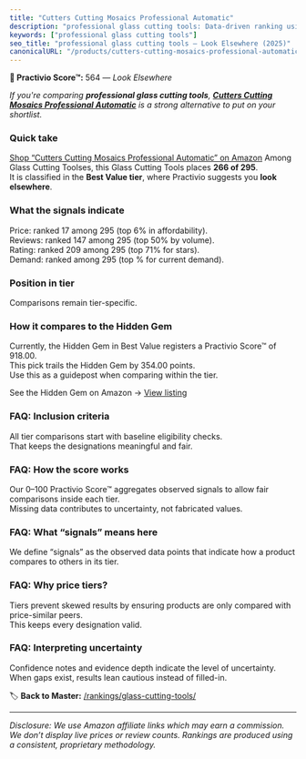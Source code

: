 ```yaml
---
title: "Cutters Cutting Mosaics Professional Automatic"
description: "professional glass cutting tools: Data-driven ranking using the Practivio Score™. Positioned by quality, value, demand, findability, momentum."
keywords: ["professional glass cutting tools"]
seo_title: "professional glass cutting tools — Look Elsewhere (2025)"
canonicalURL: "/products/cutters-cutting-mosaics-professional-automatic-B0CH8V4SM7/"
---
```


**🚫 Practivio Score™:** 564 — _Look Elsewhere_


*If you're comparing **professional glass cutting tools**, **[Cutters Cutting Mosaics Professional Automatic](https://www.amazon.com/dp/B0CH8V4SM7?tag=practivio-20)** is a strong alternative to put on your shortlist.*
### Quick take
[Shop “Cutters Cutting Mosaics Professional Automatic” on Amazon](https://www.amazon.com/dp/B0CH8V4SM7?tag=practivio-20)
Among Glass Cutting Toolses, this Glass Cutting Tools places **266 of 295**.  
It is classified in the **Best Value tier**, where Practivio suggests you **look elsewhere**.

### What the signals indicate
Price: ranked 17 among 295 (top 6% in affordability).  
Reviews: ranked 147 among 295 (top 50% by volume).  
Rating: ranked 209 among 295 (top 71% for stars).  
Demand: ranked  among 295 (top % for current demand).

### Position in tier
Comparisons remain tier-specific.

### How it compares to the Hidden Gem
Currently, the Hidden Gem in Best Value registers a Practivio Score™ of 918.00.  
This pick trails the Hidden Gem by 354.00 points.  
Use this as a guidepost when comparing within the tier.  

See the Hidden Gem on Amazon → [View listing](https://www.amazon.com/dp/B073JCMTW2?tag=practivio-20)

### FAQ: Inclusion criteria
All tier comparisons start with baseline eligibility checks.  
That keeps the designations meaningful and fair.

### FAQ: How the score works
Our 0–100 Practivio Score™ aggregates observed signals to allow fair comparisons inside each tier.  
Missing data contributes to uncertainty, not fabricated values.

### FAQ: What “signals” means here
We define “signals” as the observed data points that indicate how a product compares to others in its tier.

### FAQ: Why price tiers?
Tiers prevent skewed results by ensuring products are only compared with price-similar peers.  
This keeps every designation valid.

### FAQ: Interpreting uncertainty
Confidence notes and evidence depth indicate the level of uncertainty.  
When gaps exist, results lean cautious instead of filled-in.


🏷️ **Back to Master:** [/rankings/glass-cutting-tools/](/rankings/glass-cutting-tools/)

---
_Disclosure: We use Amazon affiliate links which may earn a commission. We don’t display live prices or review counts. Rankings are produced using a consistent, proprietary methodology._
